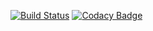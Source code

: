 [![Build Status](https://travis-ci.org/MarketReaction/Sentiment.svg?branch=master)](https://travis-ci.org/MarketReaction/Sentiment)
[![Codacy Badge](https://api.codacy.com/project/badge/Grade/1a391e0ddfe54ea68689741ea2c72feb)](https://www.codacy.com/app/jonny-shaw/Sentiment?utm_source=github.com&amp;utm_medium=referral&amp;utm_content=MarketReaction/Sentiment&amp;utm_campaign=Badge_Grade)
